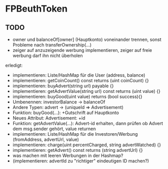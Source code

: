 # FPBeuthToken
  
  
## TODO 
- owner und balanceOf[owner] (Hauptkonto) voneinander trennen, sonst Probleme nach transferOwnership(...)
- zeiger auf anzuzeigende werbung implementieren, zeiger auf freie werbung darf ihn nicht überholen



erledigt:

- implementieren: Liste/HashMap für die User (address, balance)
- implementieren: getCoinCount() const returns (uint coinCount) {}
- implementieren: buyAdvert(string url) payable {}
- implementieren: getAdvertValue(string url) const returns (uint value) {}
- implementieren: buyGood(uint value) returns (bool success){}
- Umbenennen: investorBalance -> balanceOf
- Andere Typen: advert -> (uniqueId => Advertisement)
- Funktion: buyGood(...): +Gutschrift auf Hauptkonto
- Neues Attribut: Advertisement: +id
- Funktion: getAdvertValue(...): Advert-id erhalten, dann prüfen ob Advert dem msg.sender gehört, value returnen
- implementieren: Liste/HashMap für die Investoren/Werbung (fromAddress, advertUrl, value)
- implementieren: charge(uint percentCharged, string advertWatched) {}
- implementieren: getAdvert() const returns (string advertUrl) {}
- was machen mit leeren Werbungen in der Hashmap?
- (implementieren: advertId zu "richtiger" eindeutigen ID machen?)

